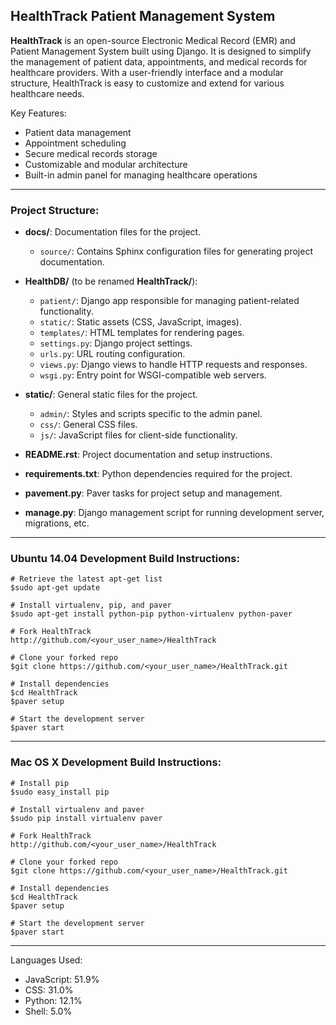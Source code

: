 
 ## HealthTrack Patient Management System


**HealthTrack** is an open-source Electronic Medical Record (EMR) and Patient Management System built using Django. It is designed to simplify the management of patient data, appointments, and medical records for healthcare providers. With a user-friendly interface and a modular structure, HealthTrack is easy to customize and extend for various healthcare needs.

Key Features:
- Patient data management
- Appointment scheduling
- Secure medical records storage
- Customizable and modular architecture
- Built-in admin panel for managing healthcare operations

---

### Project Structure:

- **docs/**: Documentation files for the project.
  - `source/`: Contains Sphinx configuration files for generating project documentation.

- **HealthDB/** (to be renamed **HealthTrack/**):
  - `patient/`: Django app responsible for managing patient-related functionality.
  - `static/`: Static assets (CSS, JavaScript, images).
  - `templates/`: HTML templates for rendering pages.
  - `settings.py`: Django project settings.
  - `urls.py`: URL routing configuration.
  - `views.py`: Django views to handle HTTP requests and responses.
  - `wsgi.py`: Entry point for WSGI-compatible web servers.

- **static/**: General static files for the project.
  - `admin/`: Styles and scripts specific to the admin panel.
  - `css/`: General CSS files.
  - `js/`: JavaScript files for client-side functionality.

- **README.rst**: Project documentation and setup instructions.
- **requirements.txt**: Python dependencies required for the project.
- **pavement.py**: Paver tasks for project setup and management.
- **manage.py**: Django management script for running development server, migrations, etc.

---

### Ubuntu 14.04 Development Build Instructions:

    # Retrieve the latest apt-get list
    $sudo apt-get update

    # Install virtualenv, pip, and paver
    $sudo apt-get install python-pip python-virtualenv python-paver

    # Fork HealthTrack
    http://github.com/<your_user_name>/HealthTrack

    # Clone your forked repo
    $git clone https://github.com/<your_user_name>/HealthTrack.git

    # Install dependencies
    $cd HealthTrack
    $paver setup

    # Start the development server
    $paver start

---

### Mac OS X Development Build Instructions:

    # Install pip
    $sudo easy_install pip

    # Install virtualenv and paver
    $sudo pip install virtualenv paver

    # Fork HealthTrack
    http://github.com/<your_user_name>/HealthTrack

    # Clone your forked repo
    $git clone https://github.com/<your_user_name>/HealthTrack.git

    # Install dependencies
    $cd HealthTrack
    $paver setup

    # Start the development server
    $paver start

---

Languages Used:
- JavaScript: 51.9%
- CSS: 31.0%
- Python: 12.1%
- Shell: 5.0%

